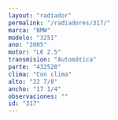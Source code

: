 ```yaml
---
layout: "radiador"
permalink: "/radiadores/317/"
marca: "BMW"
modelo: "325I"
ano: "2005"
motor: "L6 2.5"
transmision: "Automática"
parte: "432528"
clima: "Con clima"
alto: "22 7/8"
ancho: "17 1/4"
observaciones: ""
id: "317"
---
```


